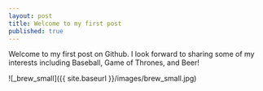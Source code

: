 ```yaml
---
layout: post
title: Welcome to my first post
published: true
---
```


Welcome to my first post on Github. I look forward to sharing some of my interests including Baseball, Game of Thrones, and Beer!

![_brew_small]({{ site.baseurl }}/images/brew_small.jpg)


